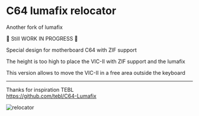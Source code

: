 # C64 lumafix relocator

Another fork of lumafix  

:red_circle: Still WORK IN PROGRESS :red_circle:  

Special design for motherboard C64 with ZIF support  

The height is too high to place the VIC-II with ZIF support and the lumafix 

This version allows to move the VIC-II in a free area outside the keyboard  

---
Thanks for inspiration TEBL  
https://github.com/tebl/C64-Lumafix  

![relocator](https://github.com/Jean-Fred64/C64_lumafix_relocator/blob/main/IMG/Lumafix%20relocator%20v31_12_2022.png)
